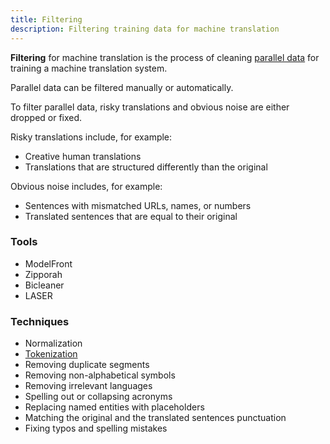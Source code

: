 ```yaml
---
title: Filtering
description: Filtering training data for machine translation
---
```


**Filtering** for machine translation is the process of cleaning [parallel data](parallel-data.md) for training a machine translation system.

Parallel data can be filtered manually or automatically.

To filter parallel data, risky translations and obvious noise are either dropped or fixed.

Risky translations include, for example:

* Creative human translations
* Translations that are structured differently than the original

Obvious noise includes, for example:

* Sentences with mismatched URLs, names, or numbers
* Translated sentences that are equal to their original

### Tools

* ModelFront
* Zipporah
* Bicleaner
* LASER

### Techniques

* Normalization
* [Tokenization](/customization/tokenization.md)
* Removing duplicate segments
* Removing non-alphabetical symbols
* Removing irrelevant languages
* Spelling out or collapsing acronyms
* Replacing named entities with placeholders
* Matching the original and the translated sentences punctuation
* Fixing typos and spelling mistakes

